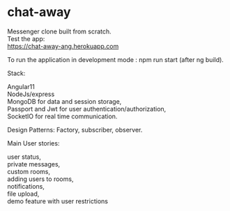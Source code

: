 # chat-away

Messenger clone built from scratch.  
Test the app:  
https://chat-away-ang.herokuapp.com  

To run the application in development mode : npm run start (after ng build).

Stack:

Angular11  
NodeJs/express  
MongoDB for data and session storage,  
Passport and Jwt for user authentication/authorization,  
SocketIO for real time communication.  

Design Patterns:
Factory, subscriber, observer.

Main User stories:

user status,  
private messages,   
custom rooms,  
adding users to rooms,  
notifications,  
file upload,  
demo feature with user restrictions  
